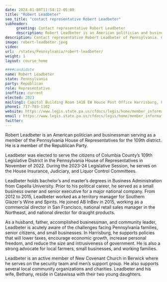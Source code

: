 ```yaml
---
date: 2024-01-08T11:54:12-05:00
title: "Robert Leadbeter"
seo_title: "contact representative Robert Leadbeter"
subheader:
     greeting: Contact representative Robert Leadbeter
     description: Robert Leadbeter is an American politician and businessman serving as a member of the Pennsylvania House of Representatives for the 109th district. He is a member of the Republican Party.
description: Contact representative Robert Leadbeter of Pennsylvania. Contact information for Robert Leadbeter includes email address, phone number, and mailing address.
image: robert-leadbeter.jpeg
video:
url:  /states/Pennsylvania/robert-leadbeter/
weight: 1
layout: course_home

####candidate
name: Robert Leadbeter
state: Pennsylvania
party: Republican
role: Representative
inoffice: current
elected: 2023
mailing1: Capitol Building Room 141B EW House Post Office Harrisburg, PA 17120
phone1: 717-783-1102
website: https://www.legis.state.pa.us/cfdocs/legis/home/member_information/House_bio.cfm?id=1962/
email : https://www.legis.state.pa.us/cfdocs/legis/home/member_information/House_bio.cfm?id=1962/
twitter:
---
```


Robert Leadbeter is an American politician and businessman serving as a member of the Pennsylvania House of Representatives for the 109th district. He is a member of the Republican Party.

Leadbeter was elected to serve the citizens of Columbia County’s 109th Legislative District in the Pennsylvania House of Representatives in November of 2022. During the 2023-24 Legislative Session, he serves on the House Insurance, Judiciary, and Liquor Control Committees.

Leadbeter holds bachelor’s and master’s degrees in Business Administration from Capella University. Prior to his political career, he served as a small business owner and senior executive for a major national company. From 2012 to 2015, Leadbeter worked as a territory manager for Southern Glazer's Wine and Spirits. He joined AB InBev in 2015, working as a commercial director in San Francisco, national retail sales manager in the Northeast, and national director for draught products.

As a husband, father, accomplished businessman, and community leader, Leadbeter is acutely aware of the challenges facing Pennsylvania families, senior citizens, and small businesses. In Harrisburg, he supports policies that will lower taxes, encourage economic growth, increase personal freedom, and reduce the size and intrusiveness of government. He is also a strong advocate for local farmers, small businesses, and working families.

Leadbeter is an active member of New Covenant Church in Berwick where he serves on the security team and men’s support group. He also supports several local community organizations and charities. Leadbeter and his wife, Bethany, reside in Catawissa with their two young daughters.
